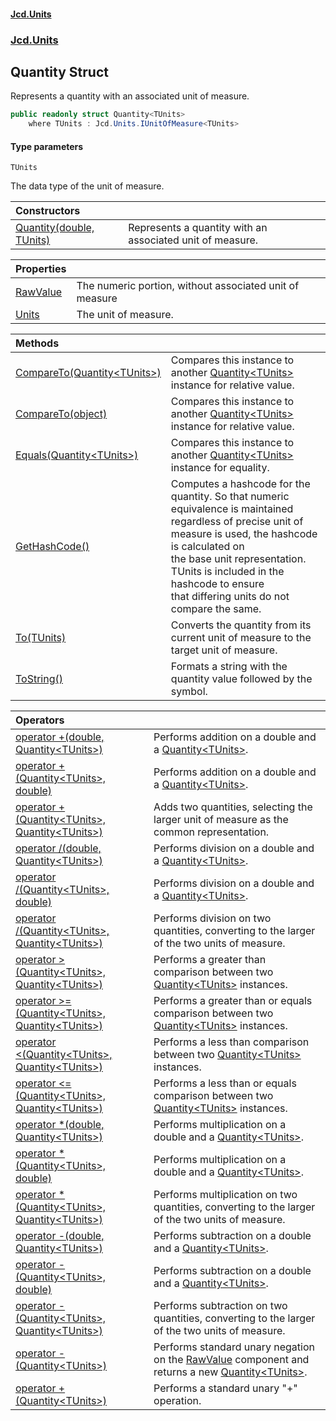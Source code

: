 #### [Jcd.Units](index.md 'index')
### [Jcd.Units](Jcd.Units.md 'Jcd.Units')

## Quantity<TUnits> Struct

Represents a quantity with an associated unit of measure.

```csharp
public readonly struct Quantity<TUnits>
    where TUnits : Jcd.Units.IUnitOfMeasure<TUnits>
```
#### Type parameters

<a name='Jcd.Units.Quantity_TUnits_.TUnits'></a>

`TUnits`

The data type of the unit of measure.

| Constructors | |
| :--- | :--- |
| [Quantity(double, TUnits)](Jcd.Units.Quantity_TUnits_.Quantity(double,TUnits).md 'Jcd.Units.Quantity<TUnits>.Quantity(double, TUnits)') | Represents a quantity with an associated unit of measure. |

| Properties | |
| :--- | :--- |
| [RawValue](Jcd.Units.Quantity_TUnits_.RawValue.md 'Jcd.Units.Quantity<TUnits>.RawValue') | The numeric portion, without associated unit of measure |
| [Units](Jcd.Units.Quantity_TUnits_.Units.md 'Jcd.Units.Quantity<TUnits>.Units') | The unit of measure. |

| Methods | |
| :--- | :--- |
| [CompareTo(Quantity&lt;TUnits&gt;)](Jcd.Units.Quantity_TUnits_.CompareTo(Jcd.Units.Quantity_TUnits_).md 'Jcd.Units.Quantity<TUnits>.CompareTo(Jcd.Units.Quantity<TUnits>)') | Compares this instance to another [Quantity&lt;TUnits&gt;](Jcd.Units.Quantity_TUnits_.md 'Jcd.Units.Quantity<TUnits>') instance for relative value. |
| [CompareTo(object)](Jcd.Units.Quantity_TUnits_.CompareTo(object).md 'Jcd.Units.Quantity<TUnits>.CompareTo(object)') | Compares this instance to another [Quantity&lt;TUnits&gt;](Jcd.Units.Quantity_TUnits_.md 'Jcd.Units.Quantity<TUnits>') instance for relative value. |
| [Equals(Quantity&lt;TUnits&gt;)](Jcd.Units.Quantity_TUnits_.Equals(Jcd.Units.Quantity_TUnits_).md 'Jcd.Units.Quantity<TUnits>.Equals(Jcd.Units.Quantity<TUnits>)') | Compares this instance to another [Quantity&lt;TUnits&gt;](Jcd.Units.Quantity_TUnits_.md 'Jcd.Units.Quantity<TUnits>') instance for equality. |
| [GetHashCode()](Jcd.Units.Quantity_TUnits_.GetHashCode().md 'Jcd.Units.Quantity<TUnits>.GetHashCode()') | Computes a hashcode for the quantity. So that numeric equivalence is maintained<br/>regardless of precise unit of measure is used, the hashcode is calculated on<br/>the base unit representation. TUnits is included in the hashcode to ensure<br/>that differing units do not compare the same. |
| [To(TUnits)](Jcd.Units.Quantity_TUnits_.To(TUnits).md 'Jcd.Units.Quantity<TUnits>.To(TUnits)') | Converts the quantity from its current unit of measure to the target unit of measure. |
| [ToString()](Jcd.Units.Quantity_TUnits_.ToString().md 'Jcd.Units.Quantity<TUnits>.ToString()') | Formats a string with the quantity value followed by the symbol. |

| Operators | |
| :--- | :--- |
| [operator +(double, Quantity&lt;TUnits&gt;)](Jcd.Units.Quantity_TUnits_.op_Addition(double,Jcd.Units.Quantity_TUnits_).md 'Jcd.Units.Quantity<TUnits>.op_Addition(double, Jcd.Units.Quantity<TUnits>)') | Performs addition on a double and a [Quantity&lt;TUnits&gt;](Jcd.Units.Quantity_TUnits_.md 'Jcd.Units.Quantity<TUnits>'). |
| [operator +(Quantity&lt;TUnits&gt;, double)](Jcd.Units.Quantity_TUnits_.op_Addition(Jcd.Units.Quantity_TUnits_,double).md 'Jcd.Units.Quantity<TUnits>.op_Addition(Jcd.Units.Quantity<TUnits>, double)') | Performs addition on a double and a [Quantity&lt;TUnits&gt;](Jcd.Units.Quantity_TUnits_.md 'Jcd.Units.Quantity<TUnits>'). |
| [operator +(Quantity&lt;TUnits&gt;, Quantity&lt;TUnits&gt;)](Jcd.Units.Quantity_TUnits_.op_Addition(Jcd.Units.Quantity_TUnits_,Jcd.Units.Quantity_TUnits_).md 'Jcd.Units.Quantity<TUnits>.op_Addition(Jcd.Units.Quantity<TUnits>, Jcd.Units.Quantity<TUnits>)') | Adds two quantities, selecting the larger unit of measure as the common representation. |
| [operator /(double, Quantity&lt;TUnits&gt;)](Jcd.Units.Quantity_TUnits_.op_Division(double,Jcd.Units.Quantity_TUnits_).md 'Jcd.Units.Quantity<TUnits>.op_Division(double, Jcd.Units.Quantity<TUnits>)') | Performs division on a double and a [Quantity&lt;TUnits&gt;](Jcd.Units.Quantity_TUnits_.md 'Jcd.Units.Quantity<TUnits>'). |
| [operator /(Quantity&lt;TUnits&gt;, double)](Jcd.Units.Quantity_TUnits_.op_Division(Jcd.Units.Quantity_TUnits_,double).md 'Jcd.Units.Quantity<TUnits>.op_Division(Jcd.Units.Quantity<TUnits>, double)') | Performs division on a double and a [Quantity&lt;TUnits&gt;](Jcd.Units.Quantity_TUnits_.md 'Jcd.Units.Quantity<TUnits>'). |
| [operator /(Quantity&lt;TUnits&gt;, Quantity&lt;TUnits&gt;)](Jcd.Units.Quantity_TUnits_.op_Division(Jcd.Units.Quantity_TUnits_,Jcd.Units.Quantity_TUnits_).md 'Jcd.Units.Quantity<TUnits>.op_Division(Jcd.Units.Quantity<TUnits>, Jcd.Units.Quantity<TUnits>)') | Performs division on two quantities, converting to the larger of the two units of measure. |
| [operator &gt;(Quantity&lt;TUnits&gt;, Quantity&lt;TUnits&gt;)](Jcd.Units.Quantity_TUnits_.op_GreaterThan(Jcd.Units.Quantity_TUnits_,Jcd.Units.Quantity_TUnits_).md 'Jcd.Units.Quantity<TUnits>.op_GreaterThan(Jcd.Units.Quantity<TUnits>, Jcd.Units.Quantity<TUnits>)') | Performs a greater than comparison between two [Quantity&lt;TUnits&gt;](Jcd.Units.Quantity_TUnits_.md 'Jcd.Units.Quantity<TUnits>') instances. |
| [operator &gt;=(Quantity&lt;TUnits&gt;, Quantity&lt;TUnits&gt;)](Jcd.Units.Quantity_TUnits_.op_GreaterThanOrEqual(Jcd.Units.Quantity_TUnits_,Jcd.Units.Quantity_TUnits_).md 'Jcd.Units.Quantity<TUnits>.op_GreaterThanOrEqual(Jcd.Units.Quantity<TUnits>, Jcd.Units.Quantity<TUnits>)') | Performs a greater than or equals comparison between two [Quantity&lt;TUnits&gt;](Jcd.Units.Quantity_TUnits_.md 'Jcd.Units.Quantity<TUnits>') instances. |
| [operator &lt;(Quantity&lt;TUnits&gt;, Quantity&lt;TUnits&gt;)](Jcd.Units.Quantity_TUnits_.op_LessThan(Jcd.Units.Quantity_TUnits_,Jcd.Units.Quantity_TUnits_).md 'Jcd.Units.Quantity<TUnits>.op_LessThan(Jcd.Units.Quantity<TUnits>, Jcd.Units.Quantity<TUnits>)') | Performs a less than comparison between two [Quantity&lt;TUnits&gt;](Jcd.Units.Quantity_TUnits_.md 'Jcd.Units.Quantity<TUnits>') instances. |
| [operator &lt;=(Quantity&lt;TUnits&gt;, Quantity&lt;TUnits&gt;)](Jcd.Units.Quantity_TUnits_.op_LessThanOrEqual(Jcd.Units.Quantity_TUnits_,Jcd.Units.Quantity_TUnits_).md 'Jcd.Units.Quantity<TUnits>.op_LessThanOrEqual(Jcd.Units.Quantity<TUnits>, Jcd.Units.Quantity<TUnits>)') | Performs a less than or equals comparison between two [Quantity&lt;TUnits&gt;](Jcd.Units.Quantity_TUnits_.md 'Jcd.Units.Quantity<TUnits>') instances. |
| [operator *(double, Quantity&lt;TUnits&gt;)](Jcd.Units.Quantity_TUnits_.op_Multiply(double,Jcd.Units.Quantity_TUnits_).md 'Jcd.Units.Quantity<TUnits>.op_Multiply(double, Jcd.Units.Quantity<TUnits>)') | Performs multiplication on a double and a [Quantity&lt;TUnits&gt;](Jcd.Units.Quantity_TUnits_.md 'Jcd.Units.Quantity<TUnits>'). |
| [operator *(Quantity&lt;TUnits&gt;, double)](Jcd.Units.Quantity_TUnits_.op_Multiply(Jcd.Units.Quantity_TUnits_,double).md 'Jcd.Units.Quantity<TUnits>.op_Multiply(Jcd.Units.Quantity<TUnits>, double)') | Performs multiplication on a double and a [Quantity&lt;TUnits&gt;](Jcd.Units.Quantity_TUnits_.md 'Jcd.Units.Quantity<TUnits>'). |
| [operator *(Quantity&lt;TUnits&gt;, Quantity&lt;TUnits&gt;)](Jcd.Units.Quantity_TUnits_.op_Multiply(Jcd.Units.Quantity_TUnits_,Jcd.Units.Quantity_TUnits_).md 'Jcd.Units.Quantity<TUnits>.op_Multiply(Jcd.Units.Quantity<TUnits>, Jcd.Units.Quantity<TUnits>)') | Performs multiplication on two quantities, converting to the larger of the two units of measure. |
| [operator -(double, Quantity&lt;TUnits&gt;)](Jcd.Units.Quantity_TUnits_.op_Subtraction(double,Jcd.Units.Quantity_TUnits_).md 'Jcd.Units.Quantity<TUnits>.op_Subtraction(double, Jcd.Units.Quantity<TUnits>)') | Performs subtraction on a double and a [Quantity&lt;TUnits&gt;](Jcd.Units.Quantity_TUnits_.md 'Jcd.Units.Quantity<TUnits>'). |
| [operator -(Quantity&lt;TUnits&gt;, double)](Jcd.Units.Quantity_TUnits_.op_Subtraction(Jcd.Units.Quantity_TUnits_,double).md 'Jcd.Units.Quantity<TUnits>.op_Subtraction(Jcd.Units.Quantity<TUnits>, double)') | Performs subtraction on a double and a [Quantity&lt;TUnits&gt;](Jcd.Units.Quantity_TUnits_.md 'Jcd.Units.Quantity<TUnits>'). |
| [operator -(Quantity&lt;TUnits&gt;, Quantity&lt;TUnits&gt;)](Jcd.Units.Quantity_TUnits_.op_Subtraction(Jcd.Units.Quantity_TUnits_,Jcd.Units.Quantity_TUnits_).md 'Jcd.Units.Quantity<TUnits>.op_Subtraction(Jcd.Units.Quantity<TUnits>, Jcd.Units.Quantity<TUnits>)') | Performs subtraction on two quantities, converting to the larger of the two units of measure. |
| [operator -(Quantity&lt;TUnits&gt;)](Jcd.Units.Quantity_TUnits_.op_UnaryNegation(Jcd.Units.Quantity_TUnits_).md 'Jcd.Units.Quantity<TUnits>.op_UnaryNegation(Jcd.Units.Quantity<TUnits>)') | Performs standard unary negation on the [RawValue](Jcd.Units.Quantity_TUnits_.RawValue.md 'Jcd.Units.Quantity<TUnits>.RawValue') component and<br/>returns a new [Quantity&lt;TUnits&gt;](Jcd.Units.Quantity_TUnits_.md 'Jcd.Units.Quantity<TUnits>'). |
| [operator +(Quantity&lt;TUnits&gt;)](Jcd.Units.Quantity_TUnits_.op_UnaryPlus(Jcd.Units.Quantity_TUnits_).md 'Jcd.Units.Quantity<TUnits>.op_UnaryPlus(Jcd.Units.Quantity<TUnits>)') | Performs a standard unary "+" operation. |
